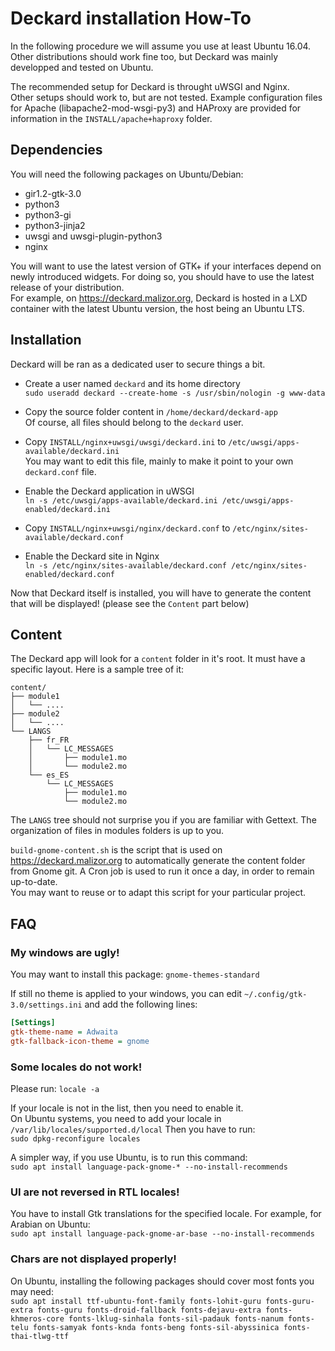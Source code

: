 Deckard installation How-To
===========================

In the following procedure we will assume you use at least Ubuntu 16.04.
Other distributions should work fine too, but Deckard was mainly developped
and tested on Ubuntu.

The recommended setup for Deckard is throught uWSGI and Nginx.  
Other setups should work to, but are not tested.
Example configuration files for Apache (libapache2-mod-wsgi-py3) and HAProxy are
provided for information in the `INSTALL/apache+haproxy` folder.

Dependencies
------------

You will need the following packages on Ubuntu/Debian:


* gir1.2-gtk-3.0
* python3
* python3-gi
* python3-jinja2
* uwsgi and uwsgi-plugin-python3
* nginx

You will want to use the latest version of GTK+ if your interfaces depend on
newly introduced widgets. For doing so, you should have to use the latest
release of your distribution.  
For example, on https://deckard.malizor.org, Deckard is hosted in a LXD container
with the latest Ubuntu version, the host being an Ubuntu LTS.


Installation
------------

Deckard will be ran as a dedicated user to secure things a bit.

- Create a user named `deckard` and its home directory  
`sudo useradd deckard --create-home -s /usr/sbin/nologin -g www-data`

- Copy the source folder content in `/home/deckard/deckard-app`  
  Of course, all files should belong to the `deckard` user.

- Copy `INSTALL/nginx+uwsgi/uwsgi/deckard.ini` to `/etc/uwsgi/apps-available/deckard.ini`  
  You may want to edit this file, mainly to make it point to your own `deckard.conf` file.

- Enable the Deckard application in uWSGI  
`ln -s /etc/uwsgi/apps-available/deckard.ini /etc/uwsgi/apps-enabled/deckard.ini`

- Copy `INSTALL/nginx+uwsgi/nginx/deckard.conf` to `/etc/nginx/sites-available/deckard.conf`

- Enable the Deckard site in Nginx  
`ln -s /etc/nginx/sites-available/deckard.conf /etc/nginx/sites-enabled/deckard.conf`

Now that Deckard itself is installed, you will have to generate the content that will be displayed!
(please see the `Content` part below)



Content
-------

The Deckard app will look for a `content` folder in it's root.
It must have a specific layout. Here is a sample tree of it:

```
content/
├── module1
│   └── ....
├── module2
│   └── ....
└── LANGS
    ├── fr_FR
    │   └── LC_MESSAGES
    │       ├── module1.mo
    │       └── module2.mo
    └── es_ES
        └── LC_MESSAGES
            ├── module1.mo
            └── module2.mo
```

The `LANGS` tree should not surprise you if you are familiar with Gettext.
The organization of files in modules folders is up to you.

`build-gnome-content.sh` is the script that is used on https://deckard.malizor.org to
automatically generate the content folder from Gnome git. A Cron job is used to
run it once a day, in order to remain up-to-date.  
You may want to reuse or to adapt this script for your particular project.


FAQ
---

### My windows are ugly!


You may want to install this package:
`gnome-themes-standard`

If still no theme is applied to your windows, you can edit
`~/.config/gtk-3.0/settings.ini`
and add the following lines:

```ini
[Settings]
gtk-theme-name = Adwaita
gtk-fallback-icon-theme = gnome
```

### Some locales do not work!

Please run:
`locale -a`

If your locale is not in the list, then you need to enable it.  
On Ubuntu systems, you need to add your locale in
`/var/lib/locales/supported.d/local`
Then you have to run:  
`sudo dpkg-reconfigure locales`

A simpler way, if you use Ubuntu, is to run this command:  
`sudo apt install language-pack-gnome-* --no-install-recommends`

### UI are not reversed in RTL locales!

You have to install Gtk translations for the specified locale.
For example, for Arabian on Ubuntu:  
`sudo apt install language-pack-gnome-ar-base --no-install-recommends`

### Chars are not displayed properly!

On Ubuntu, installing the following packages should cover most fonts you may need:  
`sudo apt install ttf-ubuntu-font-family fonts-lohit-guru fonts-guru-extra fonts-guru fonts-droid-fallback fonts-dejavu-extra fonts-khmeros-core fonts-lklug-sinhala fonts-sil-padauk fonts-nanum fonts-telu fonts-samyak fonts-knda fonts-beng fonts-sil-abyssinica fonts-thai-tlwg-ttf`
